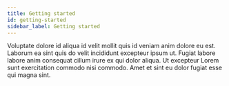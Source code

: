 ```yaml
---
title: Getting started
id: getting-started
sidebar_label: Getting started
---
```


Voluptate dolore id aliqua id velit mollit quis id veniam anim dolore eu est. Laborum ea sint quis do velit incididunt excepteur ipsum ut. Fugiat labore labore anim consequat cillum irure ex qui dolor aliqua. Ut excepteur Lorem sunt exercitation commodo nisi commodo. Amet et sint eu dolor fugiat esse qui magna sint.

